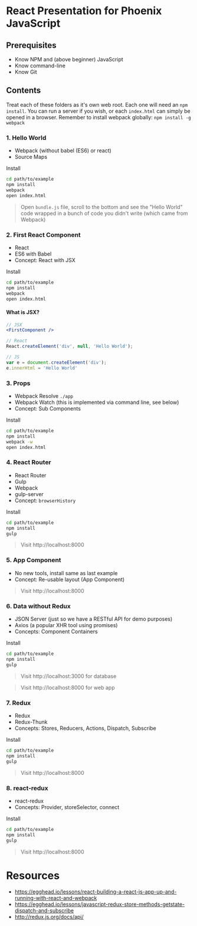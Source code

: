 # React Presentation for Phoenix JavaScript

## Prerequisites

- Know NPM and (above beginner) JavaScript
- Know command-line
- Know Git

## Contents

Treat each of these folders as it's own web root. Each one will need an `npm install`. You can run a server if you wish, or each `index.html` can simply be opened in a browser. Remember to install webpack globally: `npm install -g webpack`



### 1. Hello World
 - Webpack (without babel (ES6) or react)
 - Source Maps

Install

```sh
cd path/to/example
npm install
webpack
open index.html
```
> Open `bundle.js` file, scroll to the bottom and see the "Hello World" code wrapped in a bunch of code you didn't write (which came from Webpack)



### 2. First React Component
 - React
 - ES6 with Babel
 - Concept: React with JSX


Install

```sh
cd path/to/example
npm install
webpack
open index.html
```

#### What is JSX?

```jsx
// JSX
<FirstComponent />

// React
React.createElement('div', null, 'Hello World');

// JS
var e = document.createElement('div');
e.innerHtml = 'Hello World'
```



### 3. Props
 - Webpack Resolve `./app`
 - Webpack Watch (this is implemented via command line, see below)
 - Concept: Sub Components

Install

```sh
cd path/to/example
npm install
webpack -w
open index.html
```



### 4. React Router
- React Router
- Gulp
 - Webpack
 - gulp-server
- Concept: `browserHistory`

Install

```sh
cd path/to/example
npm install
gulp
```

> Visit http://localhost:8000



### 5. App Component
- No new tools, install same as last example
- Concept: Re-usable layout (App Component)

> Visit http://localhost:8000




### 6. Data without Redux
- JSON Server (just so we have a RESTful API for demo purposes)
- Axios (a popular XHR tool using promises)
- Concepts: Component Containers

Install

```sh
cd path/to/example
npm install
gulp
```

> Visit http://localhost:3000 for database

> Visit http://localhost:8000 for web app




### 7. Redux
- Redux
- Redux-Thunk
- Concepts: Stores, Reducers, Actions, Dispatch, Subscribe

Install

```sh
cd path/to/example
npm install
gulp
```

> Visit http://localhost:8000




### 8. react-redux
- react-redux
- Concepts: Provider, storeSelector, connect

Install

```sh
cd path/to/example
npm install
gulp
```

> Visit http://localhost:8000



# Resources

- https://egghead.io/lessons/react-building-a-react-js-app-up-and-running-with-react-and-webpack
- https://egghead.io/lessons/javascript-redux-store-methods-getstate-dispatch-and-subscribe
- http://redux.js.org/docs/api/